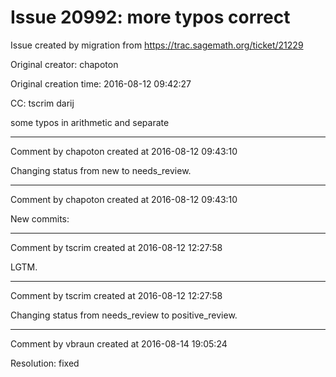# Issue 20992: more typos correct

Issue created by migration from https://trac.sagemath.org/ticket/21229

Original creator: chapoton

Original creation time: 2016-08-12 09:42:27

CC:  tscrim darij

some typos in arithmetic and separate


---

Comment by chapoton created at 2016-08-12 09:43:10

Changing status from new to needs_review.


---

Comment by chapoton created at 2016-08-12 09:43:10

New commits:


---

Comment by tscrim created at 2016-08-12 12:27:58

LGTM.


---

Comment by tscrim created at 2016-08-12 12:27:58

Changing status from needs_review to positive_review.


---

Comment by vbraun created at 2016-08-14 19:05:24

Resolution: fixed
